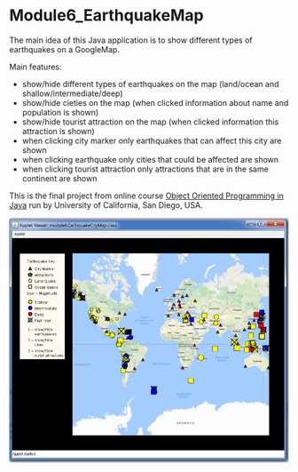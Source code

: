 # Module6_EarthquakeMap

The main idea of this Java application is to show different types of earthquakes on a GoogleMap. 

Main features:
- show/hide different types of earthquakes on the map (land/ocean and shallow/intermediate/deep) 
- show/hide cieties on the map (when clicked information about name and population is shown) 
- show/hide tourist attraction on the map (when clicked information this attraction is shown) 
- when clicking city marker only earthquakes that can affect this city are shown
- when clicking earthquake only cities that could be affected are shown
- when clicking tourist attraction only attractions that are in the same continent are shown

This is the final project from online course [Object Oriented Programming in Java](https://www.coursera.org/learn/object-oriented-java/home/welcome) run by University of California, San Diego, USA.


<img src=https://github.com/marekbodziony/Module6_EarthquakeMap/blob/master/EarthquakeMap.jpg>
